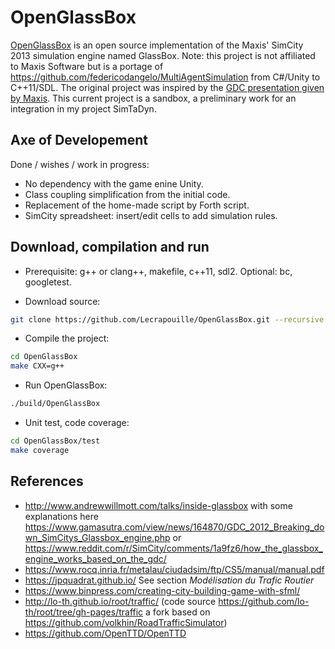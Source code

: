 # OpenGlassBox

[OpenGlassBox](https://github.com/Lecrapouille/OpenGlassBox) is an open source implementation of the Maxis' SimCity 2013 simulation engine named GlassBox. Note: this project is not affiliated to Maxis Software but is a portage of
https://github.com/federicodangelo/MultiAgentSimulation from C#/Unity to C++11/SDL. The original
project was inspired by the [GDC presentation given by Maxis](http://www.andrewwillmott.com/talks/inside-glassbox).
This current project is a sandbox, a preliminary work for an integration in my project SimTaDyn.

## Axe of Developement

Done / wishes / work in progress:
- No dependency with the game enine Unity.
- Class coupling simplification from the initial code.
- Replacement of the home-made script by Forth script.
- SimCity spreadsheet: insert/edit cells to add simulation rules.

## Download, compilation and run

- Prerequisite: g++ or clang++, makefile, c++11, sdl2. Optional: bc, googletest.

- Download source:
```sh
git clone https://github.com/Lecrapouille/OpenGlassBox.git --recursive
```

- Compile the project:
```sh
cd OpenGlassBox
make CXX=g++
```

- Run OpenGlassBox:
```sh
./build/OpenGlassBox
```

- Unit test, code coverage:
```sh
cd OpenGlassBox/test
make coverage
```

## References

- http://www.andrewwillmott.com/talks/inside-glassbox with some explanations here https://www.gamasutra.com/view/news/164870/GDC_2012_Breaking_down_SimCitys_Glassbox_engine.php or https://www.reddit.com/r/SimCity/comments/1a9fz6/how_the_glassbox_engine_works_based_on_the_gdc/
- https://www.rocq.inria.fr/metalau/ciudadsim/ftp/CS5/manual/manual.pdf
- https://jpquadrat.github.io/ See section *Modélisation du Trafic Routier*
- https://www.binpress.com/creating-city-building-game-with-sfml/
- http://lo-th.github.io/root/traffic/ (code source https://github.com/lo-th/root/tree/gh-pages/traffic a fork based on https://github.com/volkhin/RoadTrafficSimulator)
- https://github.com/OpenTTD/OpenTTD
